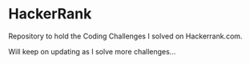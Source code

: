 # HackerRank

Repository to hold the Coding Challenges I solved on Hackerrank.com.

Will keep on updating as I solve more challenges...
